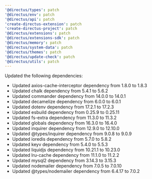 ```yaml
---
'@directus/types': patch
'@directus/env': patch
'@directus/api': patch
'create-directus-extension': patch
'create-directus-project': patch
'@directus/extensions': patch
'@directus/extensions-sdk': patch
'@directus/memory': patch
'@directus/system-data': patch
'@directus/themes': patch
'@directus/update-check': patch
'@directus/utils': patch
---
```


Updated the following dependencies:
- Updated axios-cache-interceptor dependency from 1.8.0 to 1.8.3
- Updated chalk dependency from 5.4.1 to 5.6.2
- Updated commander dependency from 14.0.0 to 14.0.1
- Updated decamelize dependency from 6.0.0 to 6.0.1
- Updated dotenv dependency from 17.2.1 to 17.2.3
- Updated esbuild dependency from 0.25.9 to 0.25.11
- Updated fs-extra dependency from 11.3.0 to 11.3.2
- Updated globals dependency from 16.3.0 to 16.4.0
- Updated inquirer dependency from 12.9.0 to 12.10.0
- Updated @types/inquirer dependency from 9.0.8 to 9.0.9
- Updated ioredis dependency from 5.7.0 to 5.8.2
- Updated keyv dependency from 5.4.0 to 5.5.3
- Updated liquidjs dependency from 10.21.1 to 10.23.0
- Updated lru-cache dependency from 11.1.0 to 11.2.2
- Updated mysql2 dependency from 3.14.3 to 3.15.3
- Updated nodemailer dependency from 7.0.5 to 7.0.10
- Updated @types/nodemailer dependency from 6.4.17 to 7.0.2